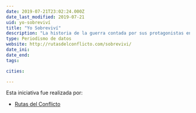 ```yaml
---
date: 2019-07-21T23:02:24.000Z
date_last_modified: 2019-07-21
uid: yo-sobreviví
title: "Yo Sobreviví"
description: "La historia de la guerra contada por sus protagonistas en el marco del conflicto armado en Colombia."
type: Periodismo de datos
website: http://rutasdelconflicto.com/sobrevivi/
date_ini: 
date_end: 
tags:

cities: 

---
```


Esta iniciativa fue realizada por:

- [Rutas del Conflicto](/organizaciones/rutas-del-conflicto)
